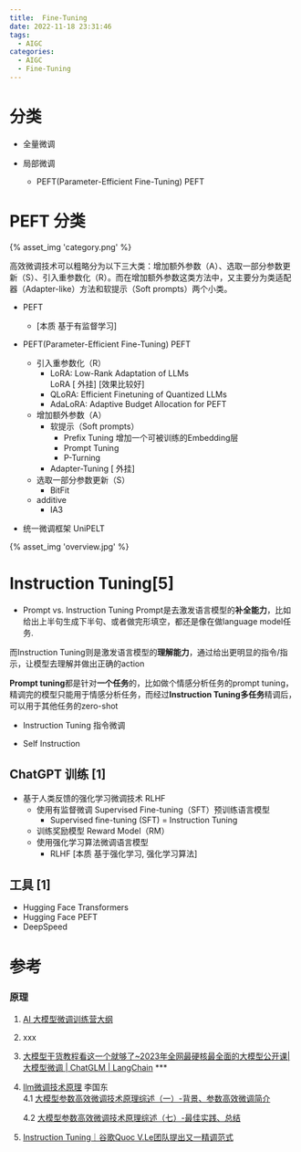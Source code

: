 ```yaml
---
title:  Fine-Tuning
date: 2022-11-18 23:31:46
tags:
  - AIGC
categories:
  - AIGC  
  - Fine-Tuning
---
```


<p></p>
<!-- more -->

# 分类
+ 全量微调

+ 局部微调
  + PEFT(Parameter-Efficient Fine-Tuning)  PEFT

# PEFT 分类 

{% asset_img 'category.png' %}

高效微调技术可以粗略分为以下三大类：增加额外参数（A）、选取一部分参数更新（S）、引入重参数化（R）。而在增加额外参数这类方法中，又主要分为类适配器（Adapter-like）方法和软提示（Soft prompts）两个小类。


+ PEFT
  + [本质   基于有监督学习]

+ PEFT(Parameter-Efficient Fine-Tuning)  PEFT
    + 引入重参数化（R）    
      + LoRA: Low-Rank Adaptation of LLMs    
        LoRA [ 外挂] [效果比较好]
      + QLoRA: Efficient Finetuning of Quantized LLMs
      + AdaLoRA: Adaptive Budget Allocation for PEFT      
    + 增加额外参数（A）
        + 软提示（Soft prompts） 
          + Prefix Tuning
            增加一个可被训练的Embedding层
          + Prompt Tuning
          + P-Turning
        + Adapter-Tuning [ 外挂]
    + 选取一部分参数更新（S）
      + BitFit
    + additive
      + IA3  
    
+ 统一微调框架
    UniPELT

{% asset_img 'overview.jpg' %}


#  Instruction Tuning[5]
+ Prompt vs. Instruction Tuning
Prompt是去激发语言模型的**补全能力**，比如给出上半句生成下半句、或者做完形填空，都还是像在做language model任务.

而Instruction Tuning则是激发语言模型的**理解能力**，通过给出更明显的指令/指示，让模型去理解并做出正确的action

**Prompt tuning**都是针对**一个任务**的，比如做个情感分析任务的prompt tuning，精调完的模型只能用于情感分析任务，而经过**Instruction Tuning多任务**精调后，可以用于其他任务的zero-shot

+  Instruction Tuning 指令微调
  - Self Instruction


## ChatGPT 训练  [1]

- 基于人类反馈的强化学习微调技术 RLHF
  - 使用有监督微调 Supervised Fine-tuning（SFT）预训练语言模型
    + Supervised fine-tuning (SFT)
      = Instruction Tuning
  - 训练奖励模型 Reward Model（RM）
  - 使用强化学习算法微调语言模型
    + RLHF
      [本质  基于强化学习, 强化学习算法]  
      
## 工具 [1]
+ Hugging Face Transformers
+ Hugging Face PEFT
+ DeepSpeed


# 参考
### 原理
1. [AI 大模型微调训练营大纲](https://shimo.im/docs/KlkKv4XQDouwWRqd/read) 

2. xxx

3. [大模型干货教程看这一个就够了~2023年全网最硬核最全面的大模型公开课|大模型微调 | ChatGLM | LangChain](https://www.bilibili.com/video/BV1t8411D7v4?p=8) ***

4. [llm微调技术原理](https://github.com/www6v/llm-action#llm%E5%BE%AE%E8%B0%83%E6%8A%80%E6%9C%AF%E5%8E%9F%E7%90%86)  李国东  
   4.1 [大模型参数高效微调技术原理综述（一）-背景、参数高效微调简介](https://zhuanlan.zhihu.com/p/635152813)

   4.2  [大模型参数高效微调技术原理综述（七）-最佳实践、总结](https://zhuanlan.zhihu.com/p/649755252)

5. [Instruction Tuning｜谷歌Quoc V.Le团队提出又一精调范式](https://zhuanlan.zhihu.com/p/408166011)



